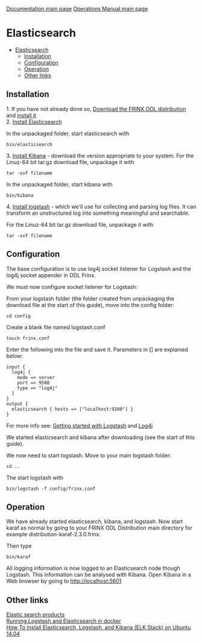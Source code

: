 [Documentation main page](https://frinxio.github.io/Frinx-docs/)
[Operations Manual main page](https://frinxio.github.io/Frinx-docs/FRINX_ODL_Distribution/operations_manual.html)
# Elasticsearch

<!-- TOC START min:1 max:3 link:true update:true -->
- [Elasticsearch](#elasticsearch)
  - [Installation](#installation)
  - [Configuration](#configuration)
  - [Operation](#operation)
  - [Other links](#other-links)

<!-- TOC END -->

## Installation

1\. If you have not already done so, [Download the FRINX ODL distribution][1] and [install it][2]  
2\. [Install Elasticsearch][3]

In the unpackaged folder, start elasticsearch with

    bin/elasticsearch


3\. [Install Kibana][4] - download the version appropriate to your system. For the Linuz-64 bit tar.gz download file, unpackage it with

    tar -xvf filename


In the unpackaged folder, start kibana with

    bin/kibana


4\. [Install logstash][5] - which we'll use for collecting and parsing log files. It can transform an unstructured log into something meaningful and searchable.

For the Linuz-64 bit tar.gz download file, unpackage it with

    tar -xvf filename


## Configuration

The base configuration is to use log4j socket listener for Logstash and the log4j socket appender in ODL Frinx.

We must now configure socket listener for Logstash:

From your logstash folder (the folder created from unpackaging the download file at the start of this guide), move into the config folder:

    cd config


Create a blank file named logstash.conf

    touch frinx.conf


Enter the following into the file and save it. Parameters in [] are explained below:

    input {
      log4j {
        mode => server
        port => 9500
        type => "log4j"
      }
    }
    output {
      elasticsearch { hosts => ["localhost:9200"] }
    }


For more info see: [Getting started with Logstash][6] and [Log4j][7]

We started elasticsearch and kibana after downloading (see the start of this guide).

We now need to start logstash. Move to your main logstash folder:

    cd ..


The start logstash with

    bin/logstash -f config/frinx.conf


## Operation

We have already started elasticsearch, kibana, and logstash. Now start karaf as normal by going to your FRINX ODL Distribution main directory for example distribution-karaf-2.3.0.frinx.

Then type

    bin/karaf


All logging information is now logged to an Elasticsearch node though Logstash. This information can be analysed with Kibana. Open Kibana in a Web browser by going to <http://localhost:5601>

## Other links   
[Elastic search products][8]  
[Running Logstash and Elasticsearch in docker][9]  
[How To Install Elasticsearch, Logstash, and Kibana (ELK Stack) on Ubuntu 14.04][10]

 [1]: https://frinx.io//downloads/ "FRINX distribution"
 [2]: running-frinx-odl-initial.md
 [3]: https://www.elastic.co/guide/en/elasticsearch/reference/current/install-elasticsearch.html
 [4]: https://www.elastic.co/downloads/kibana
 [5]: https://www.elastic.co/downloads/logstash
 [6]: https://www.elastic.co/guide/en/logstash/current/getting-started-with-logstash.html "Getting started with Logstash"
 [7]: https://www.elastic.co/guide/en/logstash/current/plugins-inputs-log4j.html "Log4j"
 [8]: https://www.elastic.co/products "Elastic search products"
 [9]: https://www.elastic.co/guide/en/logstash/current/docker.html "Running Logstash and Elastic Search in Docker"
 [10]: https://www.digitalocean.com/community/tutorials/how-to-install-elasticsearch-logstash-and-kibana-elk-stack-on-ubuntu-14-04 "How To Install Elasticsearch, Logstash, and Kibana (ELK Stack) on Ubuntu 14.04"

